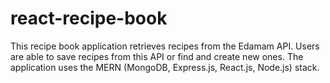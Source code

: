 # react-recipe-book

This recipe book application retrieves recipes from the Edamam API. Users are able to save recipes from this API or find and create new ones.
The application uses the MERN (MongoDB, Express.js, React.js, Node.js) stack.
